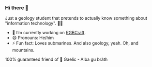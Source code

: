 ### Hi there 👋

Just a geology student that pretends to actually know something about "information technology". 🏳️‍🌈

- 🔭 I’m currently working on [RGBCraft](https://www.rgbcraft.com/).
- 😄 Pronouns: He/him
- ⚡ Fun fact: Loves submarines. And also geology, yeah. Oh, and mountains.

100% guaranteed friend of :scotland: Gaelic - Alba gu bràth
